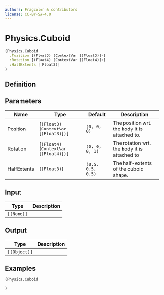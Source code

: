```yaml
---
authors: Fragcolor & contributors
license: CC-BY-SA-4.0
---
```



# Physics.Cuboid

```clojure
(Physics.Cuboid
  :Position [(Float3) (ContextVar [(Float3)])]
  :Rotation [(Float4) (ContextVar [(Float4)])]
  :HalfExtents [(Float3)]
)
```


## Definition




## Parameters

| Name | Type | Default | Description |
|------|------|---------|-------------|
| Position | `[(Float3) (ContextVar [(Float3)])]` | `(0, 0, 0)` | The position wrt. the body it is attached to. |
| Rotation | `[(Float4) (ContextVar [(Float4)])]` | `(0, 0, 0, 1)` | The rotation  wrt. the body it is attached to |
| HalfExtents | `[(Float3)]` | `(0.5, 0.5, 0.5)` | The half-extents of the cuboid shape. |


## Input

| Type | Description |
|------|-------------|
| `[(None)]` |  |


## Output

| Type | Description |
|------|-------------|
| `[(Object)]` |  |


## Examples

```clojure
(Physics.Cuboid

)
```
